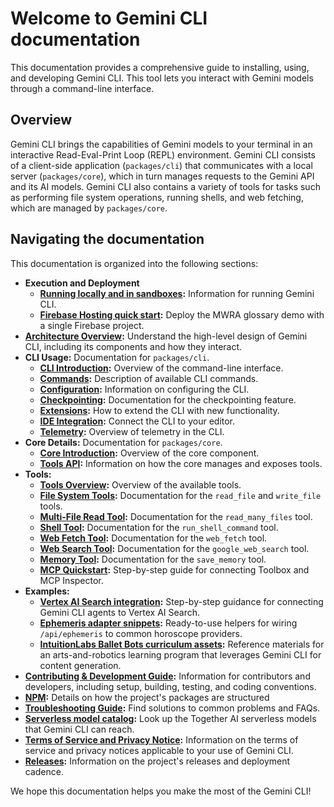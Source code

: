 # Welcome to Gemini CLI documentation

This documentation provides a comprehensive guide to installing, using, and developing Gemini CLI. This tool lets you interact with Gemini models through a command-line interface.

## Overview

Gemini CLI brings the capabilities of Gemini models to your terminal in an interactive Read-Eval-Print Loop (REPL) environment. Gemini CLI consists of a client-side application (`packages/cli`) that communicates with a local server (`packages/core`), which in turn manages requests to the Gemini API and its AI models. Gemini CLI also contains a variety of tools for tasks such as performing file system operations, running shells, and web fetching, which are managed by `packages/core`.

## Navigating the documentation

This documentation is organized into the following sections:

- **Execution and Deployment**
  - **[Running locally and in sandboxes](./deployment.md):** Information for running Gemini CLI.
  - **[Firebase Hosting quick start](./firebase-hosting.md):** Deploy the MWRA glossary demo with a single Firebase project.
- **[Architecture Overview](./architecture.md):** Understand the high-level design of Gemini CLI, including its components and how they interact.
- **CLI Usage:** Documentation for `packages/cli`.
  - **[CLI Introduction](./cli/index.md):** Overview of the command-line interface.
  - **[Commands](./cli/commands.md):** Description of available CLI commands.
  - **[Configuration](./cli/configuration.md):** Information on configuring the CLI.
  - **[Checkpointing](./checkpointing.md):** Documentation for the checkpointing feature.
  - **[Extensions](./extension.md):** How to extend the CLI with new functionality.
  - **[IDE Integration](./ide-integration.md):** Connect the CLI to your editor.
  - **[Telemetry](./telemetry.md):** Overview of telemetry in the CLI.
- **Core Details:** Documentation for `packages/core`.
  - **[Core Introduction](./core/index.md):** Overview of the core component.
  - **[Tools API](./core/tools-api.md):** Information on how the core manages and exposes tools.
- **Tools:**
  - **[Tools Overview](./tools/index.md):** Overview of the available tools.
  - **[File System Tools](./tools/file-system.md):** Documentation for the `read_file` and `write_file` tools.
  - **[Multi-File Read Tool](./tools/multi-file.md):** Documentation for the `read_many_files` tool.
  - **[Shell Tool](./tools/shell.md):** Documentation for the `run_shell_command` tool.
  - **[Web Fetch Tool](./tools/web-fetch.md):** Documentation for the `web_fetch` tool.
  - **[Web Search Tool](./tools/web-search.md):** Documentation for the `google_web_search` tool.
  - **[Memory Tool](./tools/memory.md):** Documentation for the `save_memory` tool.
  - **[MCP Quickstart](./tools/mcp-quickstart.md):** Step-by-step guide for connecting Toolbox and MCP Inspector.
- **Examples:**
  - **[Vertex AI Search integration](./examples/vertex-ai-search.md):** Step-by-step guidance for connecting Gemini CLI agents to Vertex AI Search.
  - **[Ephemeris adapter snippets](./examples/ephemeris-adapters.md):** Ready-to-use helpers for wiring `/api/ephemeris` to common horoscope providers.
  - **[IntuitionLabs Ballet Bots curriculum assets](./intuitionlabs/README.md):** Reference materials for an arts-and-robotics learning program that leverages Gemini CLI for content generation.
- **[Contributing & Development Guide](../CONTRIBUTING.md):** Information for contributors and developers, including setup, building, testing, and coding conventions.
- **[NPM](./npm.md):** Details on how the project's packages are structured
- **[Troubleshooting Guide](./troubleshooting.md):** Find solutions to common problems and FAQs.
- **[Serverless model catalog](./serverless-models.md):** Look up the Together AI serverless models that Gemini CLI can reach.
- **[Terms of Service and Privacy Notice](./tos-privacy.md):** Information on the terms of service and privacy notices applicable to your use of Gemini CLI.
- **[Releases](./releases.md):** Information on the project's releases and deployment cadence.

We hope this documentation helps you make the most of the Gemini CLI!
